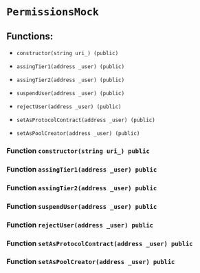 # `PermissionsMock`

## Functions:

- `constructor(string uri_) (public)`

- `assingTier1(address _user) (public)`

- `assingTier2(address _user) (public)`

- `suspendUser(address _user) (public)`

- `rejectUser(address _user) (public)`

- `setAsProtocolContract(address _user) (public)`

- `setAsPoolCreator(address _user) (public)`

### Function `constructor(string uri_) public`

### Function `assingTier1(address _user) public`

### Function `assingTier2(address _user) public`

### Function `suspendUser(address _user) public`

### Function `rejectUser(address _user) public`

### Function `setAsProtocolContract(address _user) public`

### Function `setAsPoolCreator(address _user) public`
